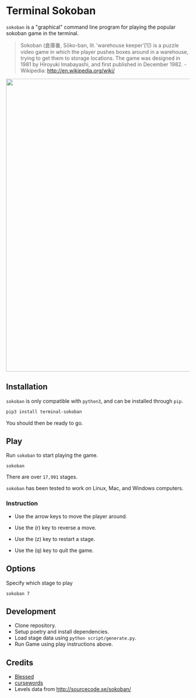 # Terminal Sokoban

`sokoban` is a "graphical" command line program for playing the popular sokoban game in the terminal.

> Sokoban (倉庫番, Sōko-ban, lit. 'warehouse keeper'[1]) is a puzzle video game in which the player pushes boxes around in a warehouse, trying to get them to storage locations. The game was designed in 1981 by Hiroyuki Imabayashi, and first published in December 1982. - Wikipedia: http://en.wikipedia.org/wiki/

<img src="./demo.gif" width=800px>

## Installation

`sokoban` is only compatible with `python3`, and can be installed through `pip`.

```bash
pip3 install terminal-sokoban
```

You should then be ready to go.

## Play 
Run `sokoban` to start playing the game.

```
sokoban
```

There are over `17,991` stages.

`sokoban` has been tested to work on Linux, Mac, and Windows computers.

### Instruction

- Use the arrow keys to move the player around.

- Use the (r) key to reverse a move.

- Use the (z) key to restart a stage.

- Use the (q) key to quit the game.


## Options

Specify which stage to play

```
sokoban 7
```

## Development
- Clone repository.
- Setup poetry and install dependencies.
- Load stage data using `python script/generate.py`.
- Run Game using play instructions above.

## Credits
- [Blessed](https://github.com/jquast/blessed)
- [cursewords](https://github.com/thisisparker/cursewords)
- Levels data from http://sourcecode.se/sokoban/
